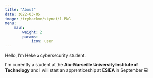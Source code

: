 ```yaml
---
title: "About"
date: 2022-03-06
image: /tryhackme/skynet/1.PNG
menu:
    main:
        weight: 2
        params: 
            icon: user
---
```

Hello, I'm Heke a cybersecurity student.

I'm currently a student at the **Aix-Marseille University Institute of Technology** and I will start an apprenticeship at **ESIEA** in September 💻